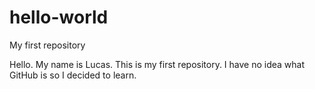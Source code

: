 # hello-world
My first repository

Hello. My name is Lucas. This is my first repository. I have no idea what GitHub is so I decided to learn.
